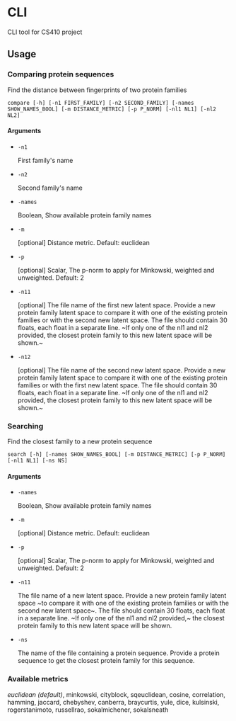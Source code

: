 # CLI
CLI tool for CS410 project

## Usage

### Comparing protein sequences

Find the distance between fingerprints of two protein families

    compare [-h] [-n1 FIRST_FAMILY] [-n2 SECOND_FAMILY] [-names SHOW_NAMES_BOOL] [-m DISTANCE_METRIC] [-p P_NORM] [-nl1 NL1] [-nl2 NL2]

#### Arguments

* `-n1`

    First family's name

* `-n2`

    Second family's name

* `-names`

    Boolean, Show available protein family names

* `-m`

    [optional] Distance metric. Default: euclidean

* `-p`

    [optional] Scalar, The p-norm to apply for Minkowski, weighted and unweighted. Default: 2

* `-n11`

    [optional] The file name of the first new latent space. Provide a new protein family latent space to compare it with one of the existing protein families or with the second new latent space. The file should contain 30 floats, each float in a separate line. ~If only one of the nl1 and nl2 provided, the closest protein family to this new latent space will be shown.~

* `-n12`

    [optional] The file name of the second new latent space. Provide a new protein family latent space to compare it with one of the existing protein families or with the first new latent space. The file should contain 30 floats, each float in a separate line. ~If only one of the nl1 and nl2 provided, the closest protein family to this new latent space will be shown.~

### Searching

Find the closest family to a new protein sequence

    search [-h] [-names SHOW_NAMES_BOOL] [-m DISTANCE_METRIC] [-p P_NORM] [-nl1 NL1] [-ns NS]

#### Arguments

* `-names`

    Boolean, Show available protein family names

* `-m`

    [optional] Distance metric. Default: euclidean

* `-p`

    [optional] Scalar, The p-norm to apply for Minkowski, weighted and unweighted. Default: 2

* `-n11`

    The file name of a new latent space. Provide a new protein family latent space ~to compare it with one of the existing protein families or with the second new latent space~. The file should contain 30 floats, each float in a separate line. ~If only one of the nl1 and nl2 provided,~ the closest protein family to this new latent space will be shown.

* `-ns`

    The name of the file containing a protein sequence. Provide a protein sequence to get the closest protein family for this sequence.

### Available metrics

*euclidean (default)*, minkowski, cityblock, sqeuclidean, cosine, correlation, hamming, jaccard, chebyshev, canberra, braycurtis, yule, dice, kulsinski, rogerstanimoto, russellrao, sokalmichener, sokalsneath